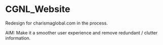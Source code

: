 # CGNL_Website

Redesign for charismaglobal.com in the process. 

AIM: Make it a smoother user experience and remove redundant / clutter information. 
